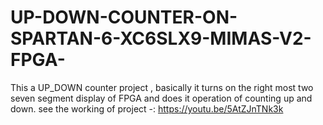 # UP-DOWN-COUNTER-ON-SPARTAN-6-XC6SLX9-MIMAS-V2-FPGA-
This a UP_DOWN counter project , basically it turns on the right most two seven segment display of FPGA and does it operation of counting up and down.
see the working of project -: https://youtu.be/5AtZJnTNk3k
